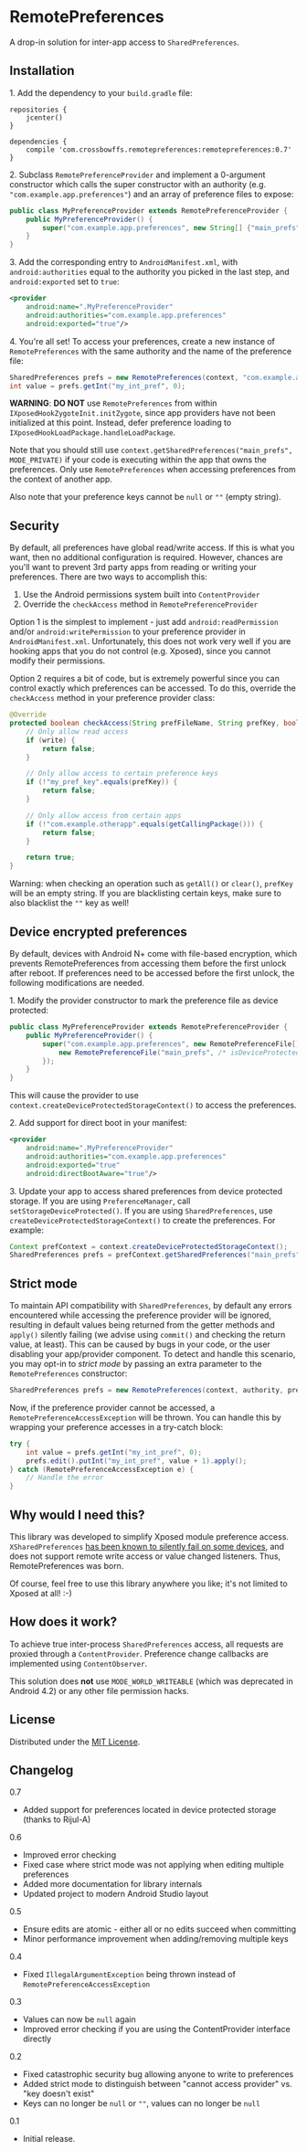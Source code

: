 # RemotePreferences

A drop-in solution for inter-app access to `SharedPreferences`.


## Installation

1\. Add the dependency to your `build.gradle` file:

```
repositories {
    jcenter()
}

dependencies {
    compile 'com.crossbowffs.remotepreferences:remotepreferences:0.7'
}
```

2\. Subclass `RemotePreferenceProvider` and implement a 0-argument
constructor which calls the super constructor with an authority
(e.g. `"com.example.app.preferences"`) and an array of
preference files to expose:

```Java
public class MyPreferenceProvider extends RemotePreferenceProvider {
    public MyPreferenceProvider() {
        super("com.example.app.preferences", new String[] {"main_prefs"});
    }
}
```

3\. Add the corresponding entry to `AndroidManifest.xml`, with
`android:authorities` equal to the authority you picked in the
last step, and `android:exported` set to `true`:

```XML
<provider
    android:name=".MyPreferenceProvider"
    android:authorities="com.example.app.preferences"
    android:exported="true"/>
```

4\. You're all set! To access your preferences, create a new
instance of `RemotePreferences` with the same authority and the
name of the preference file:

```Java
SharedPreferences prefs = new RemotePreferences(context, "com.example.app.preferences", "main_prefs");
int value = prefs.getInt("my_int_pref", 0);
```

**WARNING**: **DO NOT** use `RemotePreferences` from within
`IXposedHookZygoteInit.initZygote`, since app providers have not been
initialized at this point. Instead, defer preference loading to
`IXposedHookLoadPackage.handleLoadPackage`.

Note that you should still use `context.getSharedPreferences("main_prefs", MODE_PRIVATE)`
if your code is executing within the app that owns the preferences. Only use
`RemotePreferences` when accessing preferences from the context of another app.

Also note that your preference keys cannot be `null` or `""` (empty string).


## Security

By default, all preferences have global read/write access. If this is what
you want, then no additional configuration is required. However, chances are
you'll want to prevent 3rd party apps from reading or writing your
preferences. There are two ways to accomplish this:

1. Use the Android permissions system built into `ContentProvider`
2. Override the `checkAccess` method in `RemotePreferenceProvider`

Option 1 is the simplest to implement - just add `android:readPermission`
and/or `android:writePermission` to your preference provider in
`AndroidManifest.xml`. Unfortunately, this does not work very well if
you are hooking apps that you do not control (e.g. Xposed), since you
cannot modify their permissions.

Option 2 requires a bit of code, but is extremely powerful since you
can control exactly which preferences can be accessed. To do this,
override the `checkAccess` method in your preference provider class:

```Java
@Override
protected boolean checkAccess(String prefFileName, String prefKey, boolean write) {
    // Only allow read access
    if (write) {
        return false;
    }

    // Only allow access to certain preference keys
    if (!"my_pref_key".equals(prefKey)) {
        return false;
    }

    // Only allow access from certain apps
    if (!"com.example.otherapp".equals(getCallingPackage())) {
        return false;
    }

    return true;
}
```

Warning: when checking an operation such as `getAll()` or `clear()`,
`prefKey` will be an empty string. If you are blacklisting certain
keys, make sure to also blacklist the `""` key as well!


## Device encrypted preferences

By default, devices with Android N+ come with file-based encryption, which
prevents RemotePreferences from accessing them before the first unlock after
reboot. If preferences need to be accessed before the first unlock, the
following modifications are needed.

1\. Modify the provider constructor to mark the preference file as device protected:

```Java
public class MyPreferenceProvider extends RemotePreferenceProvider {
    public MyPreferenceProvider() {
        super("com.example.app.preferences", new RemotePreferenceFile[] {
            new RemotePreferenceFile("main_prefs", /* isDeviceProtected */ true)
        });
    }
}
```

This will cause the provider to use `context.createDeviceProtectedStorageContext()`
to access the preferences.

2\. Add support for direct boot in your manifest:

```XML
<provider
    android:name=".MyPreferenceProvider"
    android:authorities="com.example.app.preferences"
    android:exported="true"
    android:directBootAware="true"/>
```

3\. Update your app to access shared preferences from device protected storage.
If you are using `PreferenceManager`, call `setStorageDeviceProtected()`. If you
are using `SharedPreferences`, use `createDeviceProtectedStorageContext()` to
create the preferences. For example:

```Java
Context prefContext = context.createDeviceProtectedStorageContext();
SharedPreferences prefs = prefContext.getSharedPreferences("main_prefs", MODE_PRIVATE);
```


## Strict mode

To maintain API compatibility with `SharedPreferences`, by default any errors
encountered while accessing the preference provider will be ignored, resulting
in default values being returned from the getter methods and `apply()` silently
failing (we advise using `commit()` and checking the return value, at least).
This can be caused by bugs in your code, or the user disabling your app/provider
component. To detect and handle this scenario, you may opt-in to *strict mode*
by passing an extra parameter to the `RemotePreferences` constructor:

```Java
SharedPreferences prefs = new RemotePreferences(context, authority, prefFileName, true);
```

Now, if the preference provider cannot be accessed, a
`RemotePreferenceAccessException` will be thrown. You can handle this by
wrapping your preference accesses in a try-catch block:

```Java
try {
    int value = prefs.getInt("my_int_pref", 0);
    prefs.edit().putInt("my_int_pref", value + 1).apply();
} catch (RemotePreferenceAccessException e) {
    // Handle the error
}
```


## Why would I need this?

This library was developed to simplify Xposed module preference access.
`XSharedPreferences` [has been known to silently fail on some devices](https://github.com/rovo89/XposedBridge/issues/74),
and does not support remote write access or value changed listeners.
Thus, RemotePreferences was born.

Of course, feel free to use this library anywhere you like; it's not
limited to Xposed at all! :-)


## How does it work?

To achieve true inter-process `SharedPreferences` access, all requests
are proxied through a `ContentProvider`. Preference change callbacks are
implemented using `ContentObserver`.

This solution does **not** use `MODE_WORLD_WRITEABLE` (which was
deprecated in Android 4.2) or any other file permission hacks.


## License

Distributed under the [MIT License](http://opensource.org/licenses/MIT).


## Changelog

0.7
- Added support for preferences located in device protected storage (thanks to Rijul-A)

0.6
- Improved error checking
- Fixed case where strict mode was not applying when editing multiple preferences
- Added more documentation for library internals
- Updated project to modern Android Studio layout

0.5

- Ensure edits are atomic - either all or no edits succeed when committing
- Minor performance improvement when adding/removing multiple keys

0.4

- Fixed `IllegalArgumentException` being thrown instead of `RemotePreferenceAccessException`

0.3

- Values can now be `null` again
- Improved error checking if you are using the ContentProvider interface directly

0.2

- Fixed catastrophic security bug allowing anyone to write to preferences
- Added strict mode to distinguish between "cannot access provider" vs. "key doesn't exist"
- Keys can no longer be `null` or `""`, values can no longer be `null`

0.1

- Initial release.
